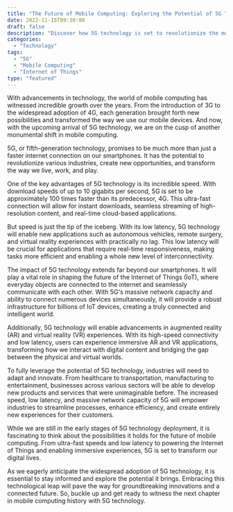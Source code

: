 ```yaml
--- 
title: "The Future of Mobile Computing: Exploring the Potential of 5G Technology" 
date: 2022-11-15T09:30:00 
draft: false 
description: "Discover how 5G technology is set to revolutionize the mobile computing landscape and unlock a world of possibilities." 
categories: 
  - "Technology" 
tags: 
  - "5G" 
  - "Mobile Computing" 
  - "Internet of Things" 
type: "featured" 
--- 
```


With advancements in technology, the world of mobile computing has witnessed incredible growth over the years. From the introduction of 3G to the widespread adoption of 4G, each generation brought forth new possibilities and transformed the way we use our mobile devices. And now, with the upcoming arrival of 5G technology, we are on the cusp of another monumental shift in mobile computing.

5G, or fifth-generation technology, promises to be much more than just a faster internet connection on our smartphones. It has the potential to revolutionize various industries, create new opportunities, and transform the way we live, work, and play.

One of the key advantages of 5G technology is its incredible speed. With download speeds of up to 10 gigabits per second, 5G is set to be approximately 100 times faster than its predecessor, 4G. This ultra-fast connection will allow for instant downloads, seamless streaming of high-resolution content, and real-time cloud-based applications.

But speed is just the tip of the iceberg. With its low latency, 5G technology will enable new applications such as autonomous vehicles, remote surgery, and virtual reality experiences with practically no lag. This low latency will be crucial for applications that require real-time responsiveness, making tasks more efficient and enabling a whole new level of interconnectivity.

The impact of 5G technology extends far beyond our smartphones. It will play a vital role in shaping the future of the Internet of Things (IoT), where everyday objects are connected to the internet and seamlessly communicate with each other. With 5G's massive network capacity and ability to connect numerous devices simultaneously, it will provide a robust infrastructure for billions of IoT devices, creating a truly connected and intelligent world.

Additionally, 5G technology will enable advancements in augmented reality (AR) and virtual reality (VR) experiences. With its high-speed connectivity and low latency, users can experience immersive AR and VR applications, transforming how we interact with digital content and bridging the gap between the physical and virtual worlds.

To fully leverage the potential of 5G technology, industries will need to adapt and innovate. From healthcare to transportation, manufacturing to entertainment, businesses across various sectors will be able to develop new products and services that were unimaginable before. The increased speed, low latency, and massive network capacity of 5G will empower industries to streamline processes, enhance efficiency, and create entirely new experiences for their customers.

While we are still in the early stages of 5G technology deployment, it is fascinating to think about the possibilities it holds for the future of mobile computing. From ultra-fast speeds and low latency to powering the Internet of Things and enabling immersive experiences, 5G is set to transform our digital lives.

As we eagerly anticipate the widespread adoption of 5G technology, it is essential to stay informed and explore the potential it brings. Embracing this technological leap will pave the way for groundbreaking innovations and a connected future. So, buckle up and get ready to witness the next chapter in mobile computing history with 5G technology.
